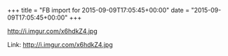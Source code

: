 +++
title = "FB import for 2015-09-09T17:05:45+00:00"
date = "2015-09-09T17:05:45+00:00"
+++

http://i.imgur.com/x6hdkZ4.jpg

Link: <a href="http://i.imgur.com/x6hdkZ4.jpg">http://i.imgur.com/x6hdkZ4.jpg</a>
